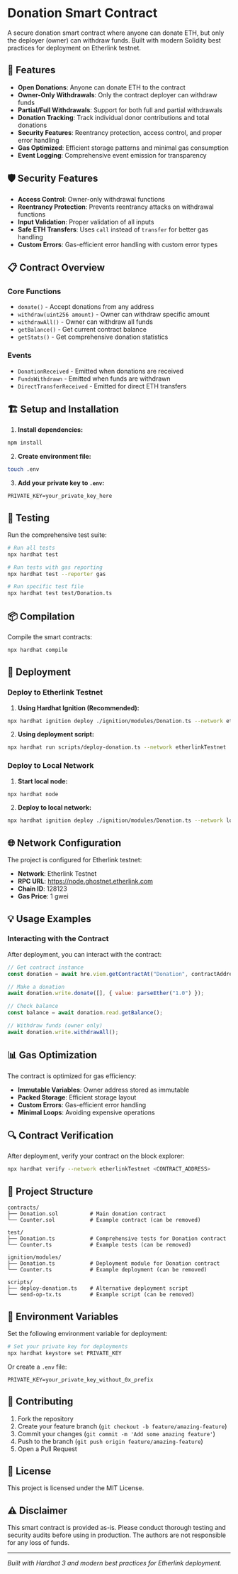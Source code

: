 # Donation Smart Contract

A secure donation smart contract where anyone can donate ETH, but only the deployer (owner) can withdraw funds. Built with modern Solidity best practices for deployment on Etherlink testnet.

## 🚀 Features

- **Open Donations**: Anyone can donate ETH to the contract
- **Owner-Only Withdrawals**: Only the contract deployer can withdraw funds
- **Partial/Full Withdrawals**: Support for both full and partial withdrawals
- **Donation Tracking**: Track individual donor contributions and total donations
- **Security Features**: Reentrancy protection, access control, and proper error handling
- **Gas Optimized**: Efficient storage patterns and minimal gas consumption
- **Event Logging**: Comprehensive event emission for transparency

## 🛡️ Security Features

- **Access Control**: Owner-only withdrawal functions
- **Reentrancy Protection**: Prevents reentrancy attacks on withdrawal functions
- **Input Validation**: Proper validation of all inputs
- **Safe ETH Transfers**: Uses `call` instead of `transfer` for better gas handling
- **Custom Errors**: Gas-efficient error handling with custom error types

## 📋 Contract Overview

### Core Functions

- `donate()` - Accept donations from any address
- `withdraw(uint256 amount)` - Owner can withdraw specific amount
- `withdrawAll()` - Owner can withdraw all funds
- `getBalance()` - Get current contract balance
- `getStats()` - Get comprehensive donation statistics

### Events

- `DonationReceived` - Emitted when donations are received
- `FundsWithdrawn` - Emitted when funds are withdrawn
- `DirectTransferReceived` - Emitted for direct ETH transfers

## 🏗️ Setup and Installation

1. **Install dependencies:**

```bash
npm install
```

2. **Create environment file:**

```bash
touch .env
```

3. **Add your private key to `.env`:**

```
PRIVATE_KEY=your_private_key_here
```

## 🧪 Testing

Run the comprehensive test suite:

```bash
# Run all tests
npx hardhat test

# Run tests with gas reporting
npx hardhat test --reporter gas

# Run specific test file
npx hardhat test test/Donation.ts
```

## 📦 Compilation

Compile the smart contracts:

```bash
npx hardhat compile
```

## 🚀 Deployment

### Deploy to Etherlink Testnet

1. **Using Hardhat Ignition (Recommended):**

```bash
npx hardhat ignition deploy ./ignition/modules/Donation.ts --network etherlinkTestnet
```

2. **Using deployment script:**

```bash
npx hardhat run scripts/deploy-donation.ts --network etherlinkTestnet
```

### Deploy to Local Network

1. **Start local node:**

```bash
npx hardhat node
```

2. **Deploy to local network:**

```bash
npx hardhat ignition deploy ./ignition/modules/Donation.ts --network localhost
```

## 🌐 Network Configuration

The project is configured for Etherlink testnet:

- **Network**: Etherlink Testnet
- **RPC URL**: https://node.ghostnet.etherlink.com
- **Chain ID**: 128123
- **Gas Price**: 1 gwei

## 💡 Usage Examples

### Interacting with the Contract

After deployment, you can interact with the contract:

```javascript
// Get contract instance
const donation = await hre.viem.getContractAt("Donation", contractAddress);

// Make a donation
await donation.write.donate([], { value: parseEther("1.0") });

// Check balance
const balance = await donation.read.getBalance();

// Withdraw funds (owner only)
await donation.write.withdrawAll();
```

## 📊 Gas Optimization

The contract is optimized for gas efficiency:

- **Immutable Variables**: Owner address stored as immutable
- **Packed Storage**: Efficient storage layout
- **Custom Errors**: Gas-efficient error handling
- **Minimal Loops**: Avoiding expensive operations

## 🔍 Contract Verification

After deployment, verify your contract on the block explorer:

```bash
npx hardhat verify --network etherlinkTestnet <CONTRACT_ADDRESS>
```

## 📁 Project Structure

```
contracts/
├── Donation.sol          # Main donation contract
└── Counter.sol           # Example contract (can be removed)

test/
├── Donation.ts           # Comprehensive tests for Donation contract
└── Counter.ts            # Example tests (can be removed)

ignition/modules/
├── Donation.ts           # Deployment module for Donation contract
└── Counter.ts            # Example deployment (can be removed)

scripts/
├── deploy-donation.ts    # Alternative deployment script
└── send-op-tx.ts         # Example script (can be removed)
```

## 🔑 Environment Variables

Set the following environment variable for deployment:

```bash
# Set your private key for deployments
npx hardhat keystore set PRIVATE_KEY
```

Or create a `.env` file:

```
PRIVATE_KEY=your_private_key_without_0x_prefix
```

## 🤝 Contributing

1. Fork the repository
2. Create your feature branch (`git checkout -b feature/amazing-feature`)
3. Commit your changes (`git commit -m 'Add some amazing feature'`)
4. Push to the branch (`git push origin feature/amazing-feature`)
5. Open a Pull Request

## 📄 License

This project is licensed under the MIT License.

## ⚠️ Disclaimer

This smart contract is provided as-is. Please conduct thorough testing and security audits before using in production. The authors are not responsible for any loss of funds.

---

_Built with Hardhat 3 and modern best practices for Etherlink deployment._
